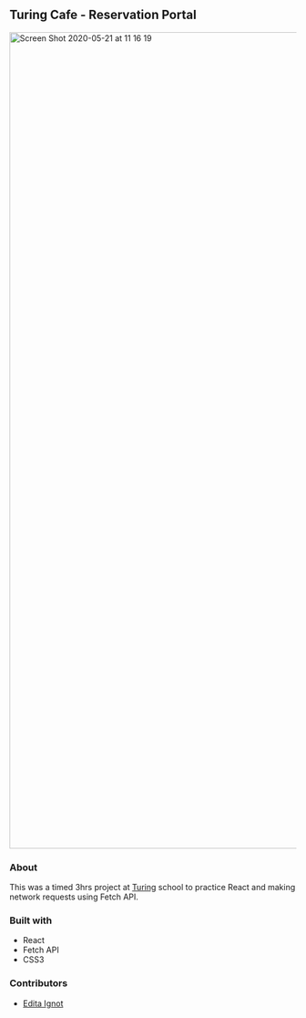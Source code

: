 ## Turing Cafe - Reservation Portal

<img width="1432" alt="Screen Shot 2020-05-21 at 11 16 19" src="https://user-images.githubusercontent.com/57964291/82586373-acfc5e80-9b54-11ea-9b59-5df94620b140.png">

### About
This was a timed 3hrs project at [Turing](https://turing.io/) school to practice React and making network requests using Fetch API.

### Built with
- React
- Fetch API
- CSS3

### Contributors
- [Edita Ignot](https://github.com/edignot)


